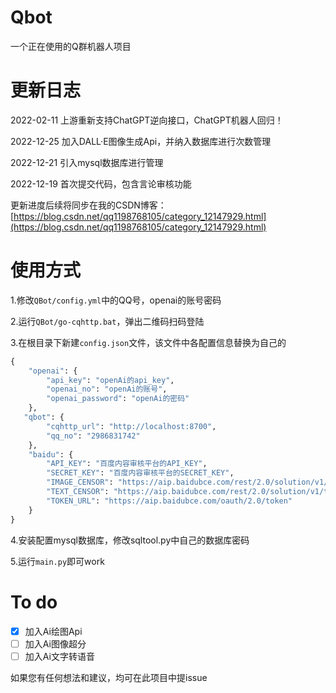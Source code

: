 # Qbot
一个正在使用的Q群机器人项目

# 更新日志
2022-02-11
上游重新支持ChatGPT逆向接口，ChatGPT机器人回归！

2022-12-25
加入DALL·E图像生成Api，并纳入数据库进行次数管理

2022-12-21
引入mysql数据库进行管理

2022-12-19 
首次提交代码，包含言论审核功能

更新进度后续将同步在我的CSDN博客：[https://blog.csdn.net/qq1198768105/category_12147929.html](https://blog.csdn.net/qq1198768105/category_12147929.html)

# 使用方式
1.修改`QBot/config.yml`中的QQ号，openai的账号密码

2.运行`QBot/go-cqhttp.bat`，弹出二维码扫码登陆

3.在根目录下新建`config.json`文件，该文件中各配置信息替换为自己的

```python
{
    "openai": {
        "api_key": "openAi的api_key",
        "openai_no": "openAi的账号",
        "openai_password": "openAi的密码"
    },
   "qbot": {
        "cqhttp_url": "http://localhost:8700",
        "qq_no": "2986831742"
    },
    "baidu": {
        "API_KEY": "百度内容审核平台的API_KEY",
        "SECRET_KEY": "百度内容审核平台的SECRET_KEY",
        "IMAGE_CENSOR": "https://aip.baidubce.com/rest/2.0/solution/v1/img_censor/v2/user_defined",
        "TEXT_CENSOR": "https://aip.baidubce.com/rest/2.0/solution/v1/text_censor/v2/user_defined",
        "TOKEN_URL": "https://aip.baidubce.com/oauth/2.0/token"
    }
}
```

4.安装配置mysql数据库，修改sqltool.py中自己的数据库密码


5.运行`main.py`即可work


# To do
 - [x] 加入Ai绘图Api
 - [ ] 加入Ai图像超分
 - [ ] 加入Ai文字转语音

如果您有任何想法和建议，均可在此项目中提issue






